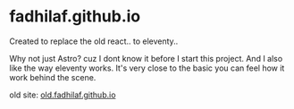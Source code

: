 # fadhilaf.github.io

Created to replace the old react.. to eleventy..

Why not just Astro? cuz I dont know it before I start this project.
And I also like the way eleventy works. 
It's very close to the basic you can feel how it work behind the scene.

old site: [old.fadhilaf.github.io](https://github.com/fadhilaf/old.fadhilaf.github.io)
